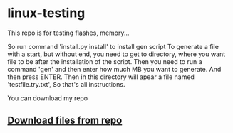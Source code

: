 # linux-testing
This repo is for testing flashes, memory...

So run command 'install.py install' to install gen script
To generate a file with a start, but without end, you need to get to directory, where you want file to be after the installation of the script.
Then you need to run a command 'gen' and then enter how much MB you want to generate. And then press ENTER. Then in this directory will apear a file named 'testfile.try.txt', So that's all instructions.

You can download my repo 
## [Download files from repo](https://github.com/Kamakepar2029/linux-testing/archive/master.zip)
<meta name="viewport" content="width=device-width, initial-scale=1.0">
